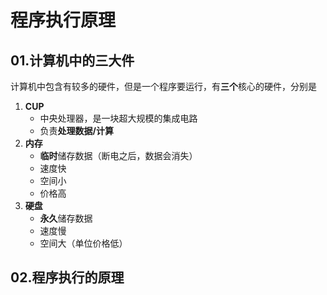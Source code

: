 # 程序执行原理
## 01.计算机中的三大件
计算机中包含有较多的硬件，但是一个程序要运行，有**三个**核心的硬件，分别是
1. **CUP**
	- 中央处理器，是一块超大规模的集成电路
	- 负责**处理数据/计算**
2. **内存**
	- **临时**储存数据（断电之后，数据会消失）
	- 速度快
	- 空间小
	- 价格高
3. **硬盘**
	- **永久**储存数据
	- 速度慢
	- 空间大（单位价格低）
## 02.程序执行的原理


